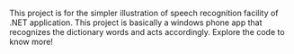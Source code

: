 This project is for the simpler illustration of speech recognition facility of .NET application.
This project is basically a windows phone app that recognizes the dictionary words and acts accordingly.
Explore the code to know more!